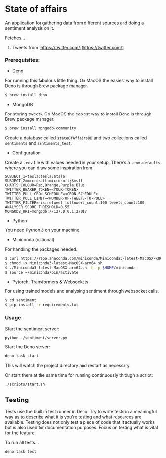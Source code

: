 # State of affairs

An application for gathering data from different sources and doing a sentiment
analysis on it.

Fetches...

1. Tweets from [https://twitter.com/](https://twitter.com/)

### Prerequisites:

- Deno

For running this fabulous little thing. On MacOS the easiest way to install Deno
is through Brew package manager.

```bash
$ brew install deno
```

- MongoDB

For storing tweets. On MacOS the easiest way to install Deno is through Brew
package manager.

```bash
$ brew install mongodb-community
```

Create a database called `stateOfAffairsDB` and two collections called `sentiments` and `sentiments_test`.

- Configuration

Create a `.env` file with values needed in your setup. There's a `.env.defaults` where you can draw some inspiration from.

```
SUBJECT_1=tesla:tesla;$tsla
SUBJECT_2=microsoft:microsoft;$msft
CHARTS_COLOUR=Red,Orange,Purple,Blue
TWITTER_BEARER_TOKEN=<YOUR-TOKEN>
TWITTER_PULL_CRON_SCHEDULE=<CRON-SCHEDULE>
TWITTER_PULL_LIMIT=<NUMBER-OF-TWEETS-TO-PULL>
TWITTER_FILTER=-is:retweet followers_count:100 tweets_count:100
ANALYSER_SCORE_THRESHOLD=0.55
MONGODB_URI=mongodb://127.0.0.1:27017
```

- Python

You need Python 3 on your machine.

- Miniconda (optional)

For handling the packages needed.

```bash
$ curl https://repo.anaconda.com/miniconda/Miniconda3-latest-MacOSX-x86_64.sh -o Miniconda3-latest-MacOSX-x86_64.sh
$ chmod +x Miniconda3-latest-MacOSX-arm64.sh
$ ./Miniconda3-latest-MacOSX-arm64.sh -b -p $HOME/miniconda
$ source ~/miniconda/bin/activate
```

- Pytorch, Transformers & Websockets

For using trained models and analysing sentiment through websocket calls.

```bash
$ cd sentiment
$ pip install -r requirements.txt
```

### Usage

Start the sentiment server:

```bash
python ./sentiment/server.py
```

Start the Deno server:

```bash
deno task start
```

This will watch the project directory and restart as necessary.

Or start them at the same time for running continuously through a script:

```bash
./scripts/start.sh
```

## Testing

Tests use the built in test runner in Deno. Try to write tests in a meaningful
way as to describe what it is you're testing and what resources are available.
Testing does not only test a piece of code that it actually works but is also
used for documentation purposes. Focus on testing what is vital for the feature.

To run all tests...

```bash
deno task test
```
